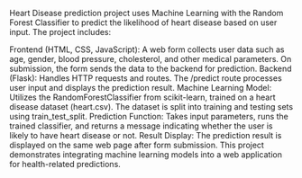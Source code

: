 Heart Disease prediction project uses Machine Learning with the Random Forest Classifier to predict the likelihood of heart disease based on user input. The project includes:

Frontend (HTML, CSS, JavaScript): A web form collects user data such as age, gender, blood pressure, cholesterol, and other medical parameters. On submission, the form sends the data to the backend for prediction.
Backend (Flask): Handles HTTP requests and routes. The /predict route processes user input and displays the prediction result.
Machine Learning Model: Utilizes the RandomForestClassifier from scikit-learn, trained on a heart disease dataset (heart.csv). The dataset is split into training and testing sets using train_test_split.
Prediction Function: Takes input parameters, runs the trained classifier, and returns a message indicating whether the user is likely to have heart disease or not.
Result Display: The prediction result is displayed on the same web page after form submission.
This project demonstrates integrating machine learning models into a web application for health-related predictions.
